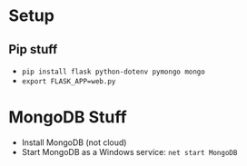 # Setup
## Pip stuff
- `pip install flask python-dotenv pymongo mongo`
- `export FLASK_APP=web.py`

# MongoDB Stuff
- Install MongoDB (not cloud)
- Start MongoDB as a Windows service: `net start MongoDB`

